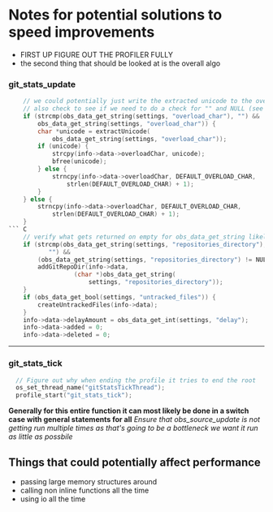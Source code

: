 # Notes for potential solutions to speed improvements

- FIRST UP FIGURE OUT THE PROFILER FULLY
- the second thing that should be looked at is the overall algo 

### git_stats_update
``` C
    // we could potentially just write the extracted unicode to the overloadChar directly
    // also check to see if we need to do a check for "" and NULL (see which one gets output from get_data)
	if (strcmp(obs_data_get_string(settings, "overload_char"), "") &&
	    obs_data_get_string(settings, "overload_char")) {
		char *unicode = extractUnicode(
			obs_data_get_string(settings, "overload_char"));
		if (unicode) {
			strcpy(info->data->overloadChar, unicode);
			bfree(unicode);
		} else {
			strncpy(info->data->overloadChar, DEFAULT_OVERLOAD_CHAR,
				strlen(DEFAULT_OVERLOAD_CHAR) + 1);
		}
	} else {
		strncpy(info->data->overloadChar, DEFAULT_OVERLOAD_CHAR,
			strlen(DEFAULT_OVERLOAD_CHAR) + 1);
	}
``` C
    // verify what gets returned on empty for obs_data_get_string likely don't have to check for both 
	if (strcmp(obs_data_get_string(settings, "repositories_directory"),
		   "") &&
	    (obs_data_get_string(settings, "repositories_directory") != NULL)) {
		addGitRepoDir(info->data,
			      (char *)obs_data_get_string(
				      settings, "repositories_directory"));
	}
	if (obs_data_get_bool(settings, "untracked_files")) {
		createUntrackedFiles(info->data);
	}
	info->data->delayAmount = obs_data_get_int(settings, "delay");
	info->data->added = 0;
	info->data->deleted = 0;
```
------------------------------------------------------------------------

### git_stats_tick

``` C
  // Figure out why when ending the profile it tries to end the root 
  os_set_thread_name("gitStatsTickThread");  
  profile_start("git_stats_tick");
```

**Generally for this entire function it can most likely be done in a switch case with general statements for all**
*Ensure that obs_source_update is not getting run multiple times as that's going to be a bottleneck we want it run as little as possbile*


## Things that could potentially affect performance
- passing large memory structures around 
- calling non inline functions all the time
- using io all the time 
